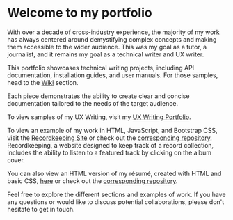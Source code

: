 # Welcome to my portfolio

With over a decade of cross-industry experience, the majority of my work has always centered around demystifying complex concepts and making them accessible to the wider audience. This was my goal as a tutor, a journalist, and it remains my goal as a technical writer and UX writer.

This portfolio showcases technical writing projects, including API documentation, installation guides, and user manuals. For those samples, head to the [Wiki](https://github.com/pvega62/Portfolio/wiki) section.

Each piece demonstrates the ability to create clear and concise documentation tailored to the needs of the target audience.

To view samples of my UX Writing, visit my [UX Writing Portfolio](https://pvega62.github.io/UX-Writing-Portfolio/).

To view an example of my work in HTML, JavaScript, and Bootstrap CSS, visit the [Recordkeeping Site](https://pvega62.github.io/Recordkeeping/) or check out the [corresponding repository](https://github.com/pvega62/Recordkeeping). Recordkeeping, a website designed to keep track of a record collection, includes the ability to listen to a featured track by clicking on the album cover.

You can also view an HTML version of my résumé, created with HTML and basic CSS, [here](https://pvega62.github.io/Resume/) or check out the [corresponding repository](https://github.com/pvega62/Resume).

Feel free to explore the different sections and examples of work. If you have any questions or would like to discuss potential collaborations, please don't hesitate to get in touch.
